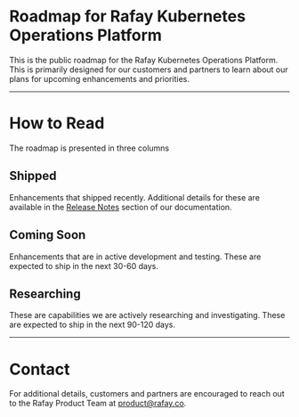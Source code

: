 # Roadmap for Rafay Kubernetes Operations Platform 
This is the public roadmap for the Rafay Kubernetes Operations Platform. This is primarily designed for our customers and partners to learn about our plans for upcoming enhancements and priorities. 

--- 

# How to Read 
The roadmap is presented in three columns

## Shipped
Enhancements that shipped recently. Additional details for these are available in the [Release Notes](https://docs.rafay.co/releasenotes/overview/) section of our documentation. 

## Coming Soon
Enhancements that are in active development and testing. These are expected to ship in the next 30-60 days. 

## Researching 
These are capabilities we are actively researching and investigating. These are expected to ship in the next 90-120 days. 

---

# Contact 
For additional details, customers and partners are encouraged to reach out to the Rafay Product Team at product@rafay.co.
